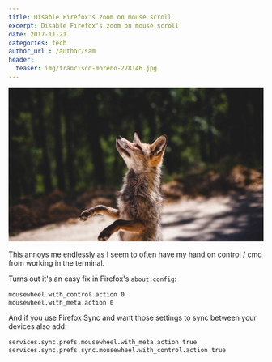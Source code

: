 ```yaml
---
title: Disable Firefox's zoom on mouse scroll
excerpt: Disable Firefox's zoom on mouse scroll
date: 2017-11-21
categories: tech
author_url : /author/sam
header:
  teaser: img/francisco-moreno-278146.jpg
---
```


![](/img/francisco-moreno-278146.jpg)

This annoys me endlessly as I seem to often have my hand on control / cmd from working in the terminal.

Turns out it's an easy fix in Firefox's `about:config`:

```
mousewheel.with_control.action 0
mousewheel.with_meta.action 0
```

And if you use Firefox Sync and want those settings to sync between your devices also add:

```
services.sync.prefs.mousewheel.with_meta.action true
services.sync.prefs.sync.mousewheel.with_control.action true
```
